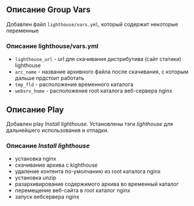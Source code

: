 ## Описание Group Vars
Добавлен файл `lighthouse/vars.yml`, который содержит некоторые переменные

### Описание lighthouse/vars.yml
 - `lighthouse_url`  - url для скачивания дистрибутива (сайт статики) lighthouse
 - `arc_name` -  название архивного файла после скачивания, с которым дальше прдстоит работать
 - `tmp_fld` - расположение временного каталога
 - `websrv_home` - расположение root каталога веб-сервера nginx 

## Описание Play
Добавлен play *Install lighthouse*.
Установлены тэги *lighthouse* для дальнейшего использования и отладки.

### Описание *Install lighthouse*
 - установка nginx
 - скачивание архива с kighthouse
 - удаление контента по-умолчанию из root каталога nginx
 - установка unzip
 - разархивирование содержимого архива во временный каталог
 - перемещение веб-сайта в root каталог nginx
 - запуск вебсервера nginx
